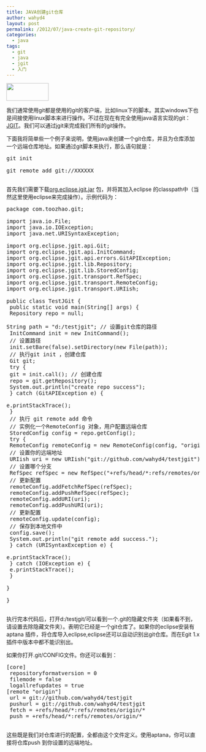 ```yaml
---
title: JAVA创建git仓库
author: wahyd4
layout: post
permalink: /2012/07/java-create-git-repository/
categories:
  - java
tags:
  - git
  - java
  - jgit
  - 入门
---
```

[<img class="size-full wp-image-2051 aligncenter" title="logo" src="/images/2012/07/logo.png" alt="" width="110" height="46" />][1]

我们通常使用git都是使用的git的客户端，比如linux下的脚本。其实windows下也是间接使用linux脚本来进行操作。不过在现在有完全使用java语言实现的git：<a title="jgit" href="http://www.eclipse.org/jgit/" target="_blank">JGIT</a>。我们可以通过jgit来完成我们所有的git操作。

下面我将简单些一个例子来说明，使用java来创建一个git仓库，并且为仓库添加一个远端仓库地址。如果通过git脚本来执行，那么语句就是：

<pre class="brush: xml; title: ; notranslate" title="">git init

git remote add git://XXXXXX

</pre>

首先我们需要下载[org.eclipse.jgit.jar][2] 包，并将其加入eclipse 的classpath中（当然这里使用eclipse来完成操作）。示例代码为：

<pre class="brush: java; title: ; notranslate" title="">package com.toozhao.git;

import java.io.File;
import java.io.IOException;
import java.net.URISyntaxException;

import org.eclipse.jgit.api.Git;
import org.eclipse.jgit.api.InitCommand;
import org.eclipse.jgit.api.errors.GitAPIException;
import org.eclipse.jgit.lib.Repository;
import org.eclipse.jgit.lib.StoredConfig;
import org.eclipse.jgit.transport.RefSpec;
import org.eclipse.jgit.transport.RemoteConfig;
import org.eclipse.jgit.transport.URIish;

public class TestJGit {
 public static void main(String[] args) {
 Repository repo = null;

String path = "d:/testjgit"; // 设置git仓库的路径
 InitCommand init = new InitCommand();
 // 设置路径
 init.setBare(false).setDirectory(new File(path));
 // 执行git init ，创建仓库
 Git git;
 try {
 git = init.call(); // 创建仓库
 repo = git.getRepository();
 System.out.println("create repo success");
 } catch (GitAPIException e) {

e.printStackTrace();
 }
 // 执行 git remote add 命令
 // 实例化一个RemoteConfig 对象，用户配置远端仓库
 StoredConfig config = repo.getConfig();
 try {
 RemoteConfig remoteConfig = new RemoteConfig(config, "origin");
 // 设置你的远端地址
 URIish uri = new URIish("git://github.com/wahyd4/testjgit");
 // 设置哪个分支
 RefSpec refSpec = new RefSpec("+refs/head/*:refs/remotes/origin/*");
 // 更新配置
 remoteConfig.addFetchRefSpec(refSpec);
 remoteConfig.addPushRefSpec(refSpec);
 remoteConfig.addURI(uri);
 remoteConfig.addPushURI(uri);
 // 更新配置
 remoteConfig.update(config);
 // 保存到本地文件中
 config.save();
 System.out.println("git remote add success.");
 } catch (URISyntaxException e) {

e.printStackTrace();
 } catch (IOException e) {
 e.printStackTrace();
 }

}

}

</pre>

执行完本代码后，打开d:/testjgit/可以看到一个.git的隐藏文件夹（如果看不到，请设置去除隐藏文件夹）。表明它已经是一个git仓库了。如果你的eclipse安装有aptana 插件，将仓库导入eclipse,eclipse还可以自动识别出git仓库。而在Egit 1.x插件中版本中都不能识别出。

如果你打开.git/CONFIG文件。你还可以看到：

<pre class="brush: xml; title: ; notranslate" title="">[core]
 repositoryformatversion = 0
 filemode = false
 logallrefupdates = true
[remote "origin"]
 url = git://github.com/wahyd4/testjgit
 pushurl = git://github.com/wahyd4/testjgit
 fetch = +refs/head/*:refs/remotes/origin/*
 push = +refs/head/*:refs/remotes/origin/*

</pre>

这些既是我们对仓库进行的配置，全都由这个文件定义。使用aptana，你可以直接将仓库push 到你设置的远端地址。

 [1]: /images/2012/07/logo.png
 [2]: http://download.eclipse.org/jgit/maven/org/eclipse/jgit/org.eclipse.jgit/2.0.0.201206130900-r/org.eclipse.jgit-2.0.0.201206130900-r.jar